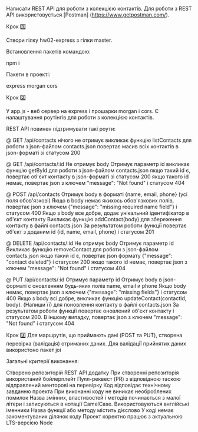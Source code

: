 Написати REST API для роботи з колекцією контактів. Для роботи з REST API використовується [Postman] (https://www.getpostman.com/).

Крок 1️⃣

Створи гілку hw02-express з гілки master.

Встановлення пакетів командою: 

npm i

Пакети в проекті:

express
morgan
cors

Крок 2️⃣

У app.js - веб сервер на express і прошарки morgan і cors. Є налаштування роутінгів для роботи з колекцією контактів.

REST API повинен підтримувати такі роути:

@ GET /api/contacts
нічого не отримує
викликає функцію listContacts для роботи з json-файлом contacts.json
повертає масив всіх контактів в json-форматі зі статусом 200

@ GET /api/contacts/:id
Не отримує body
Отримує параметр id
викликає функцію getById для роботи з json-файлом contacts.json
якщо такий id є, повертає об'єкт контакту в json-форматі зі статусом 200
якщо такого id немає, повертає json з ключем "message": "Not found" і статусом 404

@ POST /api/contacts
Отримує body в форматі {name, email, phone} (усі поля обов'язкові)
Якщо в body немає якихось обов'язкових полів, повертає json з ключем {"message": "missing required name field"} і статусом 400
Якщо з body все добре, додає унікальний ідентифікатор в об'єкт контакту
Викликає функцію addContact(body) для збереження контакту в файлі contacts.json
За результатом роботи функції повертає об'єкт з доданим id {id, name, email, phone} і статусом 201

@ DELETE /api/contacts/:id
Не отримує body
Отримує параметр id
Викликає функцію removeContact для роботи з json-файлом contacts.json
якщо такий id є, повертає json формату {"message": "contact deleted"} і статусом 200
якщо такого id немає, повертає json з ключем "message": "Not found" і статусом 404

@ PUT /api/contacts/:id
Отримує параметр id
Отримує body в json-форматі c оновленням будь-яких полів name, email и phone
Якщо body немає, повертає json з ключем {"message": "missing fields"} і статусом 400
Якщо з body всі добре, викликає функцію updateContact(contactId, body). (Напиши її) для поновлення контакту в файлі contacts.json
За результатом роботи функції повертає оновлений об'єкт контакту і статусом 200. В іншому випадку, повертає json з ключем "message": "Not found" і статусом 404

Крок 3️⃣
Для маршрутів, що приймають дані (POST та PUT), створена перевірка (валідація) отриманих даних. Для валідації прийнятих даних використоно пакет joi

Загальні критерії виконання:

Створено репозиторій REST API додатку
При створенні репозиторія використаний бойлерплейт
Пулл-реквест (PR) з відповідною таскою відправлений менторові на перевірку
Код відповідає технічному завданню проекта
При виконанні коду не виникає необроблених помилок
Назва змінних, властивостей і методів починається з малої літери і записуються в нотації CamelCase. Використовуються англійські іменники
Назва функції або методу містить дієслово
У коді немає закоментуваних ділянок коду
Проект коректно працює з актуальною LTS-версією Node

